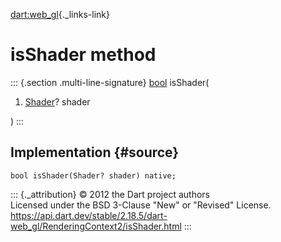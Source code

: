 [dart:web\_gl](../../dart-web_gl/dart-web_gl-library){._links-link}

isShader method
===============

::: {.section .multi-line-signature}
[bool](../../dart-core/bool-class) isShader(

1.  [Shader](../shader-class)? shader

)
:::

Implementation {#source}
--------------

``` {.language-dart data-language="dart"}
bool isShader(Shader? shader) native;
```

::: {._attribution}
© 2012 the Dart project authors\
Licensed under the BSD 3-Clause \"New\" or \"Revised\" License.\
<https://api.dart.dev/stable/2.18.5/dart-web_gl/RenderingContext2/isShader.html>
:::
